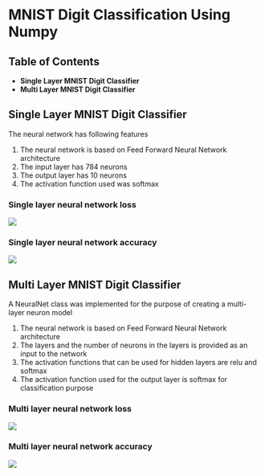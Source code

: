 MNIST Digit Classification Using Numpy
===

## Table of Contents

* **Single Layer MNIST Digit Classifier**
* **Multi Layer MNIST Digit Classifier**

## Single Layer MNIST Digit Classifier

The neural network has following features

1. The neural network is based on Feed Forward Neural Network architecture
2. The input layer has 784 neurons
3. The output layer has 10 neurons
4. The activation function used was softmax

### Single layer neural network loss
![](https://i.imgur.com/K7l2fsT.png)

### Single layer neural network accuracy
![](https://i.imgur.com/D8moR20.png)

## Multi Layer MNIST Digit Classifier

A NeuralNet class was implemented for the purpose of creating a multi-layer neuron model

1. The neural network is based on Feed Forward Neural Network architecture
2. The layers and the number of neurons in the layers is provided as an input to the network
3. The activation functions that can be used for hidden layers are relu and softmax
4. The activation function used for the output layer is softmax for classification purpose

### Multi layer neural network loss
![](https://i.imgur.com/zLwNcHb.png)

### Multi layer neural network accuracy
![](https://i.imgur.com/c7v3qBw.png)
